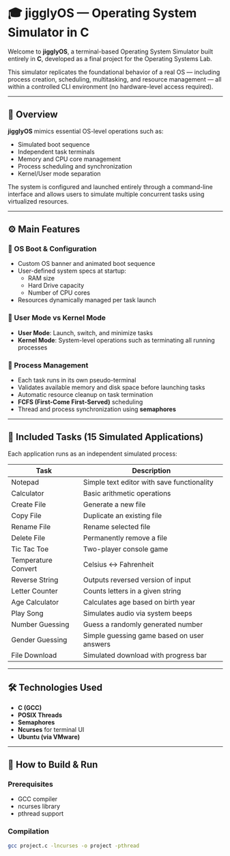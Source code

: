 # 🎓 jigglyOS — Operating System Simulator in C

Welcome to **jigglyOS**, a terminal-based Operating System Simulator built entirely in **C**, developed as a final project for the Operating Systems Lab.

This simulator replicates the foundational behavior of a real OS — including process creation, scheduling, multitasking, and resource management — all within a controlled CLI environment (no hardware-level access required).

---

## 📘 Overview

**jigglyOS** mimics essential OS-level operations such as:
- Simulated boot sequence
- Independent task terminals
- Memory and CPU core management
- Process scheduling and synchronization
- Kernel/User mode separation

The system is configured and launched entirely through a command-line interface and allows users to simulate multiple concurrent tasks using virtualized resources.

---

## ⚙️ Main Features

### 🧰 OS Boot & Configuration
- Custom OS banner and animated boot sequence  
- User-defined system specs at startup:
  - RAM size  
  - Hard Drive capacity  
  - Number of CPU cores  
- Resources dynamically managed per task launch

### 👥 User Mode vs Kernel Mode
- **User Mode**: Launch, switch, and minimize tasks  
- **Kernel Mode**: System-level operations such as terminating all running processes

### 🧵 Process Management
- Each task runs in its own pseudo-terminal
- Validates available memory and disk space before launching tasks
- Automatic resource cleanup on task termination
- **FCFS (First-Come First-Served)** scheduling
- Thread and process synchronization using **semaphores**

---

## 📂 Included Tasks (15 Simulated Applications)

Each application runs as an independent simulated process:

| Task               | Description                                 |
|--------------------|---------------------------------------------|
| Notepad            | Simple text editor with save functionality  |
| Calculator         | Basic arithmetic operations                 |
| Create File        | Generate a new file                         |
| Copy File          | Duplicate an existing file                  |
| Rename File        | Rename selected file                        |
| Delete File        | Permanently remove a file                   |
| Tic Tac Toe        | Two-player console game                     |
| Temperature Convert| Celsius ↔ Fahrenheit                        |
| Reverse String     | Outputs reversed version of input           |
| Letter Counter     | Counts letters in a given string            |
| Age Calculator     | Calculates age based on birth year          |
| Play Song          | Simulates audio via system beeps            |
| Number Guessing    | Guess a randomly generated number           |
| Gender Guessing    | Simple guessing game based on user answers  |
| File Download      | Simulated download with progress bar        |

---

## 🛠️ Technologies Used
- **C (GCC)**
- **POSIX Threads**
- **Semaphores**
- **Ncurses** for terminal UI
- **Ubuntu (via VMware)**

---

## 🚀 How to Build & Run

### Prerequisites
- GCC compiler
- ncurses library
- pthread support

### Compilation

```bash
gcc project.c -lncurses -o project -pthread
